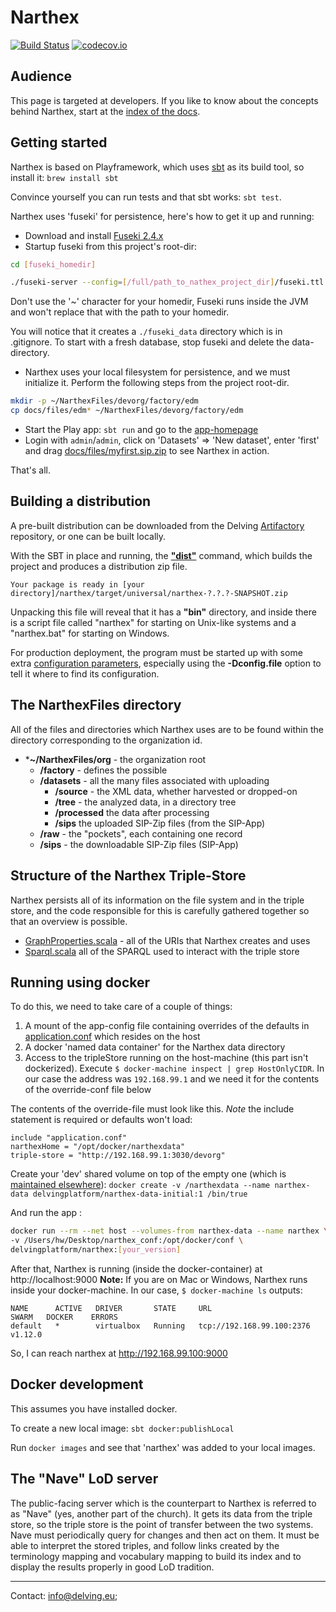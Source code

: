# Narthex
[![Build Status](https://travis-ci.org/delving/narthex.svg)](https://travis-ci.org/delving/narthex)
[![codecov.io](https://codecov.io/github/delving/narthex/coverage.svg)](https://codecov.io/github/delving/narthex)

## Audience
This page is targeted at developers. If you like to know about the concepts behind Narthex, start at the [index of the docs](docs/README.md).

## Getting started

Narthex is based on Playframework, which uses [sbt](http://www.scala-sbt.org) as its build tool, so install it: `brew install sbt`

Convince yourself you can run tests and that sbt works: `sbt test`.

Narthex uses 'fuseki' for persistence, here's how to get it up and running:

 - Download and install [Fuseki 2.4.x](https://jena.apache.org/download/index.cgi)
 - Startup fuseki from this project's root-dir:

```bash
cd [fuseki_homedir]

./fuseki-server --config=[/full/path_to_nathex_project_dir]/fuseki.ttl
```

Don't use the '~' character for your homedir, Fuseki runs inside the JVM and won't replace that with the path to your homedir.

You will notice that it creates a `./fuseki_data` directory which is in .gitignore. To start with a fresh database, stop fuseki and delete the data-directory.

 - Narthex uses your local filesystem for persistence, and we must initialize it. Perform the following steps from the project root-dir.
    
```bash
mkdir -p ~/NarthexFiles/devorg/factory/edm
cp docs/files/edm* ~/NarthexFiles/devorg/factory/edm
```
    
 - Start the Play app: `sbt run` and go to the [app-homepage](http://localhost:9000)
 - Login with `admin`/`admin`, click on 'Datasets' => 'New dataset', enter 'first' and drag [docs/files/myfirst.sip.zip](docs/files/myfirst.sip.zip) to see Narthex in action.
 
That's all.

## Building a distribution

A pre-built distribution can be downloaded from the Delving [Artifactory](http://artifactory.delving.org/artifactory/delving/eu/delvin/narthex/) repository, or one can be built locally.

With the SBT in place and running, the **["dist"](https://www.playframework.com/documentation/2.3.x/ProductionDist)** command, which builds the project and produces a distribution zip file.

	Your package is ready in [your directory]/narthex/target/universal/narthex-?.?.?-SNAPSHOT.zip

Unpacking this file will reveal that it has a **"bin"** directory, and inside there is a script file called "narthex" for starting on Unix-like systems and a "narthex.bat" for starting on Windows.

For production deployment, the program must be started up with some extra [configuration parameters](https://www.playframework.com/documentation/2.3.x/ProductionConfiguration), especially using the **-Dconfig.file** option to tell it where to find its configuration.


## The NarthexFiles directory

All of the files and directories which Narthex uses are to be found within the directory corresponding to the organization id.

* ***~/NarthexFiles/org** - the organization root
	* **/factory** - defines the possible 
	* **/datasets** - all the many files associated with uploading
		* **/source** - the XML data, whether harvested or dropped-on
		* **/tree** - the analyzed data, in a directory tree
		* **/processed** the data after processing
		* **/sips** the uploaded SIP-Zip files (from the SIP-App)
	* **/raw** - the "pockets", each containing one record
	* **/sips** - the downloadable SIP-Zip files (SIP-App)


## Structure of the Narthex Triple-Store

Narthex persists all of its information on the file system and in the triple store, and the code responsible for this is carefully gathered together so that an overview is possible.

* [GraphProperties.scala](https://github.com/delving/narthex/blob/master/app/triplestore/GraphProperties.scala) - all of the URIs that Narthex creates and uses
* [Sparql.scala](https://github.com/delving/narthex/blob/master/app/triplestore/Sparql.scala) all of the SPARQL used to interact with the triple store

## Running using docker

To do this, we need to take care of a couple of things:

1. A mount of the app-config file containing overrides of the defaults in [application.conf](../conf/application.conf) which resides on the host
2. A docker 'named data container' for the Narthex data directory
3. Access to the tripleStore running on the host-machine (this part isn't dockerized). Execute `$ docker-machine inspect | grep HostOnlyCIDR`. 
In our case the address was `192.168.99.1` and we need it for the contents of the override-conf file below

The contents of the override-file must look like this.
*Note* the include statement is required or defaults won't load:

```
include "application.conf"
narthexHome = "/opt/docker/narthexdata"
triple-store = "http://192.168.99.1:3030/devorg"
```

Create your 'dev' shared volume on top of the empty one (which is [maintained elsewhere](https://github.com/delving/narthex-datadir-docker)):
`docker create -v /narthexdata --name narthex-data delvingplatform/narthex-data-initial:1 /bin/true` 
 
And run  the app :
```bash
docker run --rm --net host --volumes-from narthex-data --name narthex \
-v /Users/hw/Desktop/narthex_conf:/opt/docker/conf \
delvingplatform/narthex:[your_version]
```

After that, Narthex is running (inside the docker-container) at http://localhost:9000
**Note:** If you are on Mac or Windows, Narthex runs inside your docker-machine. In our case, `$ docker-machine ls` outputs:

```
NAME      ACTIVE   DRIVER       STATE     URL                         SWARM   DOCKER    ERRORS
default   *        virtualbox   Running   tcp://192.168.99.100:2376           v1.12.0   
```

So, I can reach narthex at http://192.168.99.100:9000

## Docker development
This assumes you have installed docker.

To create a new local image: `sbt docker:publishLocal`

Run `docker images` and see that 'narthex' was added to your local images.

## The "Nave" LoD server

The public-facing server which is the counterpart to Narthex is referred to as "Nave" (yes, another part of the church).  It gets its data from the triple store, so the triple store is the point of transfer between the two systems.  Nave must periodically query for changes and then act on them.  It must be able to interpret the stored triples, and follow links created by the terminology mapping and vocabulary mapping to build its index and to display the results properly in good LoD tradition.

---

Contact: info@delving.eu;
